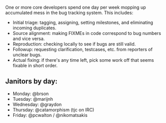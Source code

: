 One or more core developers spend one day per week mopping up accumulated mess in the bug tracking system. This includes:

  - Initial triage: tagging, assigning, setting milestones, and eliminating incoming duplicates.
  - Source alignment: making FIXMEs in code correspond to bug numbers and vice versa.
  - Reproduction: checking locally to see if bugs are still valid.
  - Followup: requesting clarification, testcases, etc. from reporters of unclear bugs. 
  - Actual fixing: if there's any time left, pick some work off that seems fixable in short order.

## Janitors by day:

  - Monday: @brson
  - Tuesday: @marijnh
  - Wednesday: @graydon
  - Thursday: @catamorphism (tjc on IRC)
  - Friday: @pcwalton / @nikomatsakis